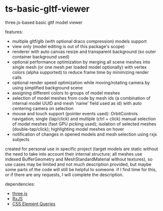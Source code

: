 # ts-basic-gltf-viewer
three.js-based basic gltf model viewer

features:
- multiple gltf/glb (with optional draco compression) models support
- view only (model editing is out of this package's scope)
- renderer with auto canvas resize and transparent background (so outer container background used)
- optional performance optimization by merging all scene meshes into single mesh (or one mesh per loaded model optionally) with vertex colors (alpha supported) to reduce frame time by minimizing render calls
- optional render speed optimization while moving/rotating camera by using simplified background scene
- assigning different colors to groups of model meshes
- selection of model meshes from code by mesh ids (a combination of internal model UUID and mesh 'name' field used as id) with auto centering camera on selection
- mouse and touch support (pointer events used): OrbitControls navigation; single (tap/click) and multiple (ctrl + click) manual selection of model meshes (fast GPU picking used); isolation of selected meshes (double-tap/click); highlighting model meshes on hover
- notification of changes in opened models and mesh selection using rxjs subjects

created for personal use in specific project (target models are static without the need to take into account their internal structure; all meshes use indexed BufferGeometry and MeshStandardMaterial without textures), so use cases may be limited and not much description provided, but maybe some parts of the code will still be helpful to someone. 
if I find time for this, or if there are any requests, I will complete the description.

dependencies:
- <a href="https://github.com/mrdoob/three.js">three.js<a>
- <a href="https://github.com/ReactiveX/rxjs">RxJS<a>
- <a href="https://github.com/marcj/css-element-queries">CSS Element Queries<a>